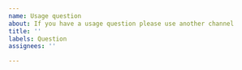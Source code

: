 ```yaml
---
name: Usage question
about: If you have a usage question please use another channel
title: ''
labels: Question
assignees: ''

---
```


<!--
**If your issue is a usage question, please submit it in one of these other channels instead:**
- **StackOverflow with the scikit-learn tag: https://stackoverflow.com/questions/tagged/scikit-learn**
- **Mailing List: https://mail.python.org/mailman/listinfo/scikit-learn**
- **Gitter: https://gitter.im/scikit-learn/scikit-learn**
- **For more information, see User Questions: http://scikit-learn.org/stable/support.html#user-question**

The issue tracker is used only to report issues and feature requests. For
questions, please use either of the above platforms. **Issues that are
usage questions are closed without an answer.**
Indeed, this issue tracker is a tool used for the development of
scikit-learn. The additional activity created by usage questions impedes
this development.

Thank you for your understanding.

-->
